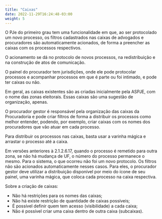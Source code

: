 ```yaml
---
title: "Caixas"
date: 2022-11-29T16:24:48-03:00
weight: 5
---
```


O PJe do primeiro grau tem uma funcionalidade em que, ao ser protocolado um novo processo, os filtros cadastrados nas caixas de advogados e procuradores são automaticamente acionados, de forma a preencher as caixas com os processos respectivos.

O acionamento se dá no protocolo de novos processos, na redistribuição e na construção de atos de comunicação.

O painel do procurador tem jurisdições, onde ele pode protocolar processos e acompanhar processos em que é parte ou foi intimado, e pode ter caixas ou não.

Em geral, as caixas existentes são as criadas inicialmente pela ASPJE, com o nome das zonas eleitorais. Essas caixas são uma sugestão de organização, apenas.

O procurador gestor é responsável pela organização das caixas da Procuradoria e pode criar filtros de forma a distribuir os processos como melhor entender, podendo, por exemplo, criar caixas com os nomes dos procuradores que vão atuar em cada processo.

Para distribuir os processos nas caixas, basta usar a varinha mágica e arrastar o processo até a caixa.

Em versões anteriores à 2.1.2.6.17, quando o processo é remetido para outra zona, se não há mudança de UF, o número do processo permanece o mesmo. Para o sistema, o que ocorreu não foi um novo protocolo. Os filtros não são acionados automaticamente nesses casos. Para eles, o procurador gestor deve utilizar a distribuição disponível por meio do ícone de seu painel, uma varinha mágica, que coloca cada processo na caixa respectiva.

Sobre a criação de caixas:
+ Não há restrições para os nomes das caixas;
+ Não há existe restrição de quantidade de caixas possíveis;
+ É possível definir quem tem acesso (visibilidade) a cada caixa;
+ Não é possível criar uma caixa dentro de outra caixa (subcaixas).
